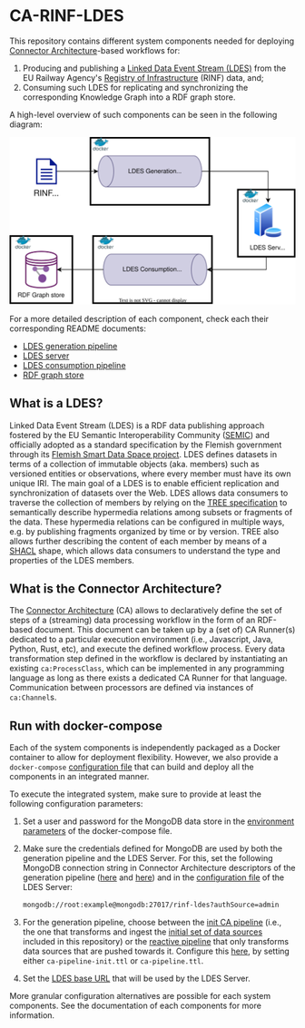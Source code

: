# CA-RINF-LDES

This repository contains different system components needed for deploying [Connector Architecture](https://the-connector-architecture.github.io/site/docs/1_Home)-based workflows for:

1. Producing and publishing a [Linked Data Event Stream (LDES)](https://w3id.org/ldes/specification) from the EU Railway Agency's [Registry of Infrastructure](https://rinf.era.europa.eu/RINF/) (RINF) data, and;
2. Consuming such LDES for replicating and synchronizing the corresponding Knowledge Graph into a RDF graph store.

A high-level overview of such components can be seen in the following diagram:

![High-level overview](docs/high-level.svg)

For a more detailed description of each component, check each their corresponding README documents:

* [LDES generation pipeline](https://github.com/julianrojas87/CA-RINF-LDES/blob/main/generation-pipeline/README.md)
* [LDES server](https://github.com/julianrojas87/CA-RINF-LDES/blob/main/ldes-server/README.md)
* [LDES consumption pipeline](https://github.com/julianrojas87/CA-RINF-LDES/blob/main/consumption-pipeline/README.md)
* [RDF graph store](https://github.com/julianrojas87/CA-RINF-LDES/blob/main/rdf-graph-store/README.md)

## What is a LDES?

Linked Data Event Stream (LDES) is a RDF data publishing approach fostered by the EU Semantic Interoperability Community ([SEMIC](https://joinup.ec.europa.eu/collection/semic-support-centre/linked-data-event-streams-ldes)) and officially adopted as a standard specification by the Flemish government through its
[Flemish Smart Data Space project](https://www.vlaanderen.be/vlaamse-smart-data-space-portaal). LDES defines datasets in terms of a collection of immutable objects (aka. members) such as versioned entities or observations, where every member must have its own unique IRI. The main goal of a LDES is to enable efficient replication and synchronization of datasets over the Web. LDES allows data consumers to traverse the collection of members by relying on the [TREE specification](https://w3id.org/tree/specification/) to semantically describe hypermedia relations among subsets or fragments of the data. These hypermedia relations can be configured in multiple ways, e.g. by publishing fragments organized by time or by version. TREE also allows further describing the content of each member by means of a [SHACL](https://www.w3.org/TR/shacl/) shape, which allows data consumers to understand the type and properties of the LDES members.

## What is the Connector Architecture?

The [Connector Architecture](https://the-connector-architecture.github.io/site/docs/1_Home) (CA) allows to declaratively define the set of steps of a (streaming) data processing workflow in the form of an RDF-based document. This document can be taken up by a (set of) CA Runner(s) dedicated to a particular execution environment (i.e., Javascript, Java, Python, Rust, etc), and execute the defined workflow process. Every data transformation step defined in the workflow is declared by instantiating an existing `ca:ProcessClass`, which can be implemented in any programming language as long as there exists a dedicated CA Runner for that language. Communication between processors are defined via instances of `ca:Channel`s.

## Run with docker-compose

Each of the system components is independently packaged as a Docker container to allow for deployment flexibility. However, we also provide a `docker-compose` [configuration file](https://github.com/julianrojas87/CA-RINF-LDES/blob/main/docker-compose.yml) that can build and deploy all the components in an integrated manner.

To execute the integrated system, make sure to provide at least the following configuration parameters:

1. Set a user and password for the MongoDB data store in the [environment parameters](https://github.com/julianrojas87/CA-RINF-LDES/blob/main/docker-compose.yml#L7) of the docker-compose file.
2. Make sure the credentials defined for MongoDB are used by both the generation pipeline and the LDES Server. For this, set the following MongoDB connection string in Connector Architecture descriptors of the generation pipeline ([here](https://github.com/julianrojas87/CA-RINF-LDES/blob/main/generation-pipeline/ca-pipeline.ttl#L440) and [here](https://github.com/julianrojas87/CA-RINF-LDES/blob/main/generation-pipeline/ca-pipeline-init.ttl#L446)) and in the [configuration file](https://github.com/julianrojas87/CA-RINF-LDES/blob/main/ldes-server/config-ldes.json#L124) of the LDES Server:

    ```bash
    mongodb://root:example@mongodb:27017/rinf-ldes?authSource=admin
    ```

3. For the generation pipeline, choose between the [init CA pipeline](https://github.com/julianrojas87/CA-RINF-LDES/blob/main/generation-pipeline/ca-pipeline-init.ttl) (i.e., the one that transforms and ingest the [initial set of data sources]() included in this repository) or the [reactive pipeline](https://github.com/julianrojas87/CA-RINF-LDES/blob/main/generation-pipeline/ca-pipeline.ttl) that only transforms data sources that are pushed towards it. Configure this [here](https://github.com/julianrojas87/CA-RINF-LDES/blob/main/docker-compose.yml#L24), by setting either `ca-pipeline-init.ttl` or `ca-pipeline.ttl`.
4. Set the [LDES base URL](https://github.com/julianrojas87/CA-RINF-LDES/blob/main/docker-compose.yml#L33) that will be used by the LDES Server.

More granular configuration alternatives are possible for each system components. See the documentation of each components for more information.
